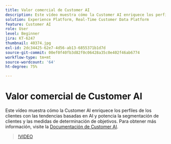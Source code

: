 ```yaml
---
title: Valor comercial de Customer AI
description: Este vídeo muestra cómo la Customer AI enriquece los perfiles de los clientes con las tendencias basadas en AI y potencia la segmentación de clientes y las medidas de determinación de objetivos.
solution: Experience Platform, Real-Time Customer Data Platform
feature: Customer AI
role: User
level: Beginner
jira: KT-6247
thumbnail: 40374.jpg
exl-id: 2dc34425-62e7-4d56-ab13-6855371b1d7d
source-git-commit: 00ef0f40fb3d82f0c06428a35c0e402f46ab6774
workflow-type: tm+mt
source-wordcount: '64'
ht-degree: 75%

---
```


# Valor comercial de Customer AI

Este vídeo muestra cómo la Customer AI enriquece los perfiles de los clientes con las tendencias basadas en AI y potencia la segmentación de clientes y las medidas de determinación de objetivos. Para obtener más información, visite la [Documentación de Customer AI](https://experienceleague.adobe.com/docs/experience-platform/intelligent-services/customer-ai/overview.html).

>[!VIDEO](https://video.tv.adobe.com/v/40374?learn=on)

